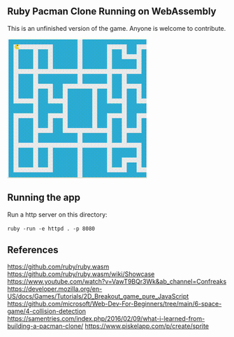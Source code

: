 ## Ruby Pacman Clone Running on WebAssembly

This is an unfinished version of the game.
Anyone is welcome to contribute.

![demo](wasm_pacman.gif)

## Running the app
Run a http server on this directory:

`ruby -run -e httpd . -p 8080`

## References
https://github.com/ruby/ruby.wasm
https://github.com/ruby/ruby.wasm/wiki/Showcase
https://www.youtube.com/watch?v=VawT9BQr3Wk&ab_channel=Confreaks
https://developer.mozilla.org/en-US/docs/Games/Tutorials/2D_Breakout_game_pure_JavaScript
https://github.com/microsoft/Web-Dev-For-Beginners/tree/main/6-space-game/4-collision-detection
https://samentries.com/index.php/2016/02/09/what-i-learned-from-building-a-pacman-clone/
https://www.piskelapp.com/p/create/sprite
